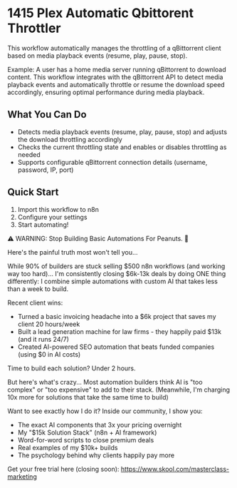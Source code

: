 # 1415 Plex Automatic Qbittorent Throttler

This workflow automatically manages the throttling of a qBittorrent client based on media playback events (resume, play, pause, stop).

Example: A user has a home media server running qBittorrent to download content. This workflow integrates with the qBittorrent API to detect media playback events and automatically throttle or resume the download speed accordingly, ensuring optimal performance during media playback.

## What You Can Do
- Detects media playback events (resume, play, pause, stop) and adjusts the download throttling accordingly
- Checks the current throttling state and enables or disables throttling as needed
- Supports configurable qBittorrent connection details (username, password, IP, port)

## Quick Start
1. Import this workflow to n8n
2. Configure your settings
3. Start automating!

⚠️ WARNING: Stop Building Basic Automations For Peanuts. 🚫

Here's the painful truth most won't tell you...

While 90% of builders are stuck selling $500 n8n workflows (and working way too hard)...
I'm consistently closing $6k-13k deals by doing ONE thing differently:
I combine simple automations with custom AI that takes less than a week to build.

Recent client wins:
* Turned a basic invoicing headache into a $6k project that saves my client 20 hours/week
* Built a lead generation machine for law firms - they happily paid $13k (and it runs 24/7)
* Created AI-powered SEO automation that beats funded companies (using $0 in AI costs)

Time to build each solution? Under 2 hours.

But here's what's crazy...
Most automation builders think AI is "too complex" or "too expensive" to add to their stack.
(Meanwhile, I'm charging 10x more for solutions that take the same time to build)

Want to see exactly how I do it?
Inside our community, I show you:
* The exact AI components that 3x your pricing overnight
* My "$15k Solution Stack" (n8n + AI framework)
* Word-for-word scripts to close premium deals
* Real examples of my $10k+ builds
* The psychology behind why clients happily pay more

Get your free trial here (closing soon): https://www.skool.com/masterclass-marketing
